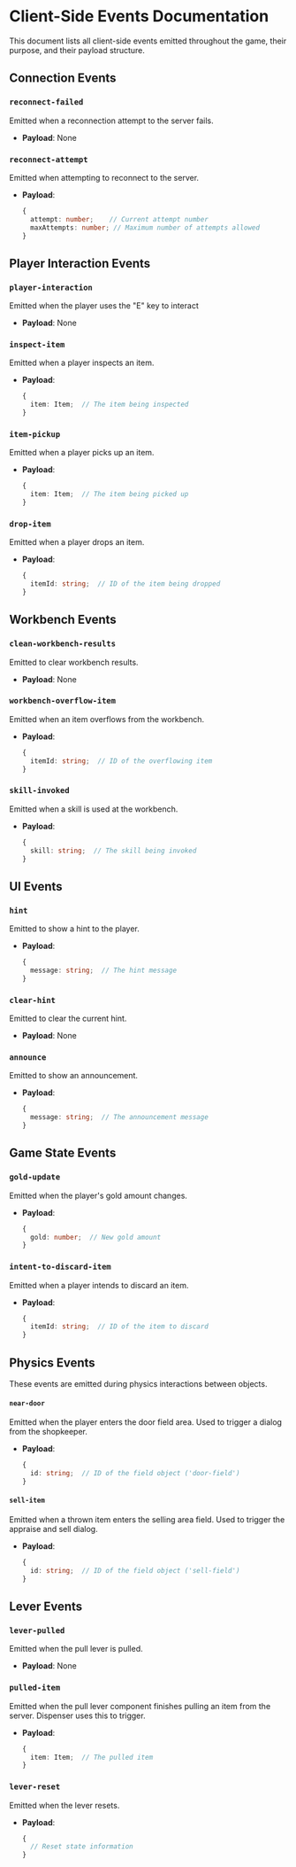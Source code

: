 # Client-Side Events Documentation

This document lists all client-side events emitted throughout the game, their purpose, and their payload structure.

## Connection Events

### `reconnect-failed`
Emitted when a reconnection attempt to the server fails.
- **Payload**: None

### `reconnect-attempt`
Emitted when attempting to reconnect to the server.
- **Payload**:
  ```typescript
  {
    attempt: number;    // Current attempt number
    maxAttempts: number; // Maximum number of attempts allowed
  }
  ```

## Player Interaction Events

### `player-interaction`
Emitted when the player uses the "E" key to interact
- **Payload**: None

### `inspect-item`
Emitted when a player inspects an item.
- **Payload**:
  ```typescript
  {
    item: Item;  // The item being inspected
  }
  ```

### `item-pickup`
Emitted when a player picks up an item.
- **Payload**:
  ```typescript
  {
    item: Item;  // The item being picked up
  }
  ```

### `drop-item`
Emitted when a player drops an item.
- **Payload**:
  ```typescript
  {
    itemId: string;  // ID of the item being dropped
  }
  ```

## Workbench Events

### `clean-workbench-results`
Emitted to clear workbench results.
- **Payload**: None

### `workbench-overflow-item`
Emitted when an item overflows from the workbench.
- **Payload**:
  ```typescript
  {
    itemId: string;  // ID of the overflowing item
  }
  ```

### `skill-invoked`
Emitted when a skill is used at the workbench.
- **Payload**:
  ```typescript
  {
    skill: string;  // The skill being invoked
  }
  ```

## UI Events

### `hint`
Emitted to show a hint to the player.
- **Payload**:
  ```typescript
  {
    message: string;  // The hint message
  }
  ```

### `clear-hint`
Emitted to clear the current hint.
- **Payload**: None

### `announce`
Emitted to show an announcement.
- **Payload**:
  ```typescript
  {
    message: string;  // The announcement message
  }
  ```

## Game State Events

### `gold-update`
Emitted when the player's gold amount changes.
- **Payload**:
  ```typescript
  {
    gold: number;  // New gold amount
  }
  ```

### `intent-to-discard-item`
Emitted when a player intends to discard an item.
- **Payload**:
  ```typescript
  {
    itemId: string;  // ID of the item to discard
  }
  ```

## Physics Events
These events are emitted during physics interactions between objects.

#### `near-door`
Emitted when the player enters the door field area. Used to trigger a dialog from the shopkeeper.
- **Payload**:
  ```typescript
  {
    id: string;  // ID of the field object ('door-field')
  }
  ```

#### `sell-item`
Emitted when a thrown item enters the selling area field. Used to trigger the appraise and sell dialog.
- **Payload**:
  ```typescript
  {
    id: string;  // ID of the field object ('sell-field')
  }
  ```

## Lever Events

### `lever-pulled`
Emitted when the pull lever is pulled.
- **Payload**: None

### `pulled-item`
Emitted when the pull lever component finishes pulling an item from the server. Dispenser uses this to trigger.
- **Payload**:
  ```typescript
  {
    item: Item;  // The pulled item
  }
  ```

### `lever-reset`
Emitted when the lever resets.
- **Payload**:
  ```typescript
  {
    // Reset state information
  }
  ``` 